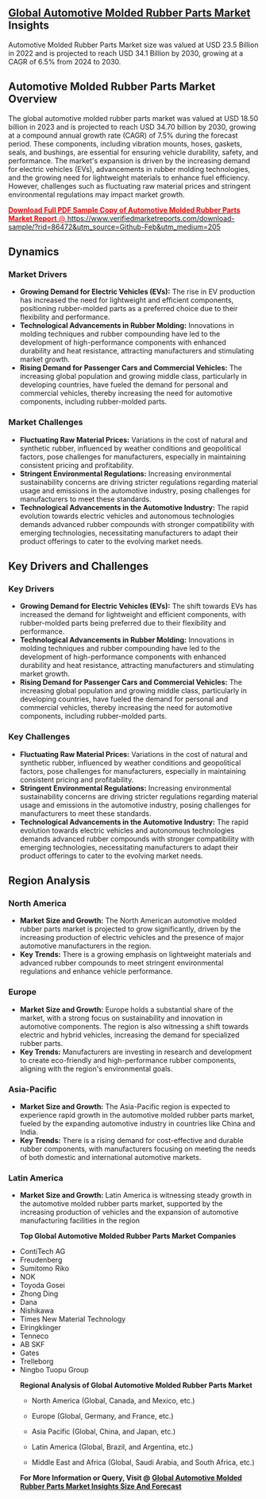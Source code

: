 <h2><a href="https://www.verifiedmarketreports.com/download-sample/?rid=86472&amp;utm_source=Github&amp;utm_medium=205" target="_blank">Global Automotive Molded Rubber Parts Market</a> Insights</h2><p>Automotive Molded Rubber Parts Market size was valued at USD 23.5 Billion in 2022 and is projected to reach USD 34.1 Billion by 2030, growing at a CAGR of 6.5% from 2024 to 2030.</p><p> <h2>Automotive Molded Rubber Parts Market Overview</h2> <p>The global automotive molded rubber parts market was valued at USD 18.50 billion in 2023 and is projected to reach USD 34.70 billion by 2030, growing at a compound annual growth rate (CAGR) of 7.5% during the forecast period. These components, including vibration mounts, hoses, gaskets, seals, and bushings, are essential for ensuring vehicle durability, safety, and performance. The market's expansion is driven by the increasing demand for electric vehicles (EVs), advancements in rubber molding technologies, and the growing need for lightweight materials to enhance fuel efficiency. However, challenges such as fluctuating raw material prices and stringent environmental regulations may impact market growth. </p> <p><a href="https://www.verifiedmarketreports.com/download-sample/?rid=86472"><p><span class=""><span style="color: #ff0000;"><strong>Download Full PDF Sample Copy of Automotive Molded Rubber Parts Market Report</strong> @ </span><a href="https://www.verifiedmarketreports.com/download-sample/?rid=86472&amp;utm_source=Github-Feb&amp;utm_medium=205" target="_blank">https://www.verifiedmarketreports.com/download-sample/?rid=86472&amp;utm_source=Github-Feb&amp;utm_medium=205</a></span></p></a></p> <h2>Dynamics</h2> <h3>Market Drivers</h3> <ul> <li><strong>Growing Demand for Electric Vehicles (EVs):</strong> The rise in EV production has increased the need for lightweight and efficient components, positioning rubber-molded parts as a preferred choice due to their flexibility and performance. </li> <li><strong>Technological Advancements in Rubber Molding:</strong> Innovations in molding techniques and rubber compounding have led to the development of high-performance components with enhanced durability and heat resistance, attracting manufacturers and stimulating market growth. </li> <li><strong>Rising Demand for Passenger Cars and Commercial Vehicles:</strong> The increasing global population and growing middle class, particularly in developing countries, have fueled the demand for personal and commercial vehicles, thereby increasing the need for automotive components, including rubber-molded parts. </li> </ul> <h3>Market Challenges</h3> <ul> <li><strong>Fluctuating Raw Material Prices:</strong> Variations in the cost of natural and synthetic rubber, influenced by weather conditions and geopolitical factors, pose challenges for manufacturers, especially in maintaining consistent pricing and profitability. </li> <li><strong>Stringent Environmental Regulations:</strong> Increasing environmental sustainability concerns are driving stricter regulations regarding material usage and emissions in the automotive industry, posing challenges for manufacturers to meet these standards. </li> <li><strong>Technological Advancements in the Automotive Industry:</strong> The rapid evolution towards electric vehicles and autonomous technologies demands advanced rubber compounds with stronger compatibility with emerging technologies, necessitating manufacturers to adapt their product offerings to cater to the evolving market needs. </li> </ul> <h2>Key Drivers and Challenges</h2> <h3>Key Drivers</h3> <ul> <li><strong>Growing Demand for Electric Vehicles (EVs):</strong> The shift towards EVs has increased the demand for lightweight and efficient components, with rubber-molded parts being preferred due to their flexibility and performance. </li> <li><strong>Technological Advancements in Rubber Molding:</strong> Innovations in molding techniques and rubber compounding have led to the development of high-performance components with enhanced durability and heat resistance, attracting manufacturers and stimulating market growth. </li> <li><strong>Rising Demand for Passenger Cars and Commercial Vehicles:</strong> The increasing global population and growing middle class, particularly in developing countries, have fueled the demand for personal and commercial vehicles, thereby increasing the need for automotive components, including rubber-molded parts. </li> </ul> <h3>Key Challenges</h3> <ul> <li><strong>Fluctuating Raw Material Prices:</strong> Variations in the cost of natural and synthetic rubber, influenced by weather conditions and geopolitical factors, pose challenges for manufacturers, especially in maintaining consistent pricing and profitability. </li> <li><strong>Stringent Environmental Regulations:</strong> Increasing environmental sustainability concerns are driving stricter regulations regarding material usage and emissions in the automotive industry, posing challenges for manufacturers to meet these standards. </li> <li><strong>Technological Advancements in the Automotive Industry:</strong> The rapid evolution towards electric vehicles and autonomous technologies demands advanced rubber compounds with stronger compatibility with emerging technologies, necessitating manufacturers to adapt their product offerings to cater to the evolving market needs. </li> </ul> <h2>Region Analysis</h2> <h3>North America</h3> <ul> <li><strong>Market Size and Growth:</strong> The North American automotive molded rubber parts market is projected to grow significantly, driven by the increasing production of electric vehicles and the presence of major automotive manufacturers in the region. </li> <li><strong>Key Trends:</strong> There is a growing emphasis on lightweight materials and advanced rubber compounds to meet stringent environmental regulations and enhance vehicle performance. </li> </ul> <h3>Europe</h3> <ul> <li><strong>Market Size and Growth:</strong> Europe holds a substantial share of the market, with a strong focus on sustainability and innovation in automotive components. The region is also witnessing a shift towards electric and hybrid vehicles, increasing the demand for specialized rubber parts. </li> <li><strong>Key Trends:</strong> Manufacturers are investing in research and development to create eco-friendly and high-performance rubber components, aligning with the region's environmental goals. </li> </ul> <h3>Asia-Pacific</h3> <ul> <li><strong>Market Size and Growth:</strong> The Asia-Pacific region is expected to experience rapid growth in the automotive molded rubber parts market, fueled by the expanding automotive industry in countries like China and India. </li> <li><strong>Key Trends:</strong> There is a rising demand for cost-effective and durable rubber components, with manufacturers focusing on meeting the needs of both domestic and international automotive markets. </li> </ul> <h3>Latin America</h3> <ul> <li><strong>Market Size and Growth:</strong> Latin America is witnessing steady growth in the automotive molded rubber parts market, supported by the increasing production of vehicles and the expansion of automotive manufacturing facilities in the region</p><p><strong>Top Global Automotive Molded Rubber Parts Market Companies</strong></p><div data-test-id=""><p><li>ContiTech AG</li><li> Freudenberg</li><li> Sumitomo Riko</li><li> NOK</li><li> Toyoda Gosei</li><li> Zhong Ding</li><li> Dana</li><li> Nishikawa</li><li> Times New Material Technology</li><li> Elringklinger</li><li> Tenneco</li><li> AB SKF</li><li> Gates</li><li> Trelleborg</li><li> Ningbo Tuopu Group</li></p><div><strong>Regional Analysis of&nbsp;Global Automotive Molded Rubber Parts Market</strong></div><ul><li dir="ltr"><p dir="ltr">North America&nbsp;(Global, Canada, and Mexico, etc.)</p></li><li dir="ltr"><p dir="ltr">Europe (Global, Germany, and France, etc.)</p></li><li dir="ltr"><p dir="ltr">Asia Pacific&nbsp;(Global, China, and Japan, etc.)</p></li><li dir="ltr"><p dir="ltr">Latin America&nbsp;(Global, Brazil, and Argentina, etc.)</p></li><li dir="ltr">Middle East and Africa&nbsp;(Global, Saudi Arabia, and South Africa, etc.)</li></ul><p><strong>For More Information or Query, Visit @&nbsp;</strong><strong><a href="https://www.verifiedmarketreports.com/product/global-automotive-molded-rubber-parts-market-growth-2019-2024/?utm_source=Github&amp;utm_medium=205" target="_blank">Global Automotive Molded Rubber Parts Market Insights Size And Forecast</a></strong></p></div>
